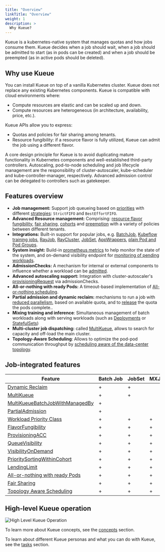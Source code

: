 ```yaml
---
title: "Overview"
linkTitle: "Overview"
weight: 1
description: >
  Why Kueue?
---
```


Kueue is a kubernetes-native system that manages quotas and how jobs consume them. Kueue decides when a job should wait, when a job should be admitted to start (as in pods can be created) and when a job should be preempted (as in active pods should be deleted).

## Why use Kueue

You can install Kueue on top of a vanilla Kubernetes cluster. Kueue does not replace any existing Kubernetes components. Kueue is compatible with cloud environments where:

* Compute resources are elastic and can be scaled up and down.
* Compute resources are heterogeneous (in architecture, availability, price, etc.).

Kueue APIs allow you to express:

* Quotas and policies for fair sharing among tenants.
* Resource fungibility: if a resource flavor is fully utilized, Kueue can admit the job using a different flavor.

A core design principle for Kueue is to avoid duplicating mature functionality in Kubernetes components and well-established third-party controllers. Autoscaling, pod-to-node scheduling and job lifecycle management are the responsibility of cluster-autoscaler, kube-scheduler and kube-controller-manager, respectively. Advanced admission control can be delegated to controllers such as gatekeeper.

## Features overview

- **Job management:** Support job queueing based on [priorities](/docs/concepts/workload/#priority) with different [strategies](/docs/concepts/cluster_queue/#queueing-strategy): `StrictFIFO` and `BestEffortFIFO`.
- **Advanced Resource management:** Comprising: [resource flavor fungibility](/docs/concepts/cluster_queue/#flavorfungibility), [fair sharing](/docs/concepts/preemption/#fair-sharing), [cohorts](/docs/concepts/cluster_queue/#cohort) and [preemption](/docs/concepts/cluster_queue/#preemption) with a variety of policies between different tenants.
- **Integrations:** Built-in support for popular jobs, e.g. [BatchJob](/docs/tasks/run/jobs/), [Kubeflow training jobs](/docs/tasks/run/kubeflow/), [RayJob](/docs/tasks/run/rayjobs/), [RayCluster](/docs/tasks/run/rayclusters/), [JobSet](/docs/tasks/run/jobsets/),  [AppWrappers](/docs/tasks/run/appwrappers/), [plain Pod and Pod Groups](/docs/tasks/run/plain_pods/).
- **System insight:** Build-in [prometheus metrics](/docs/reference/metrics/) to help monitor the state of the system, and on-demand visibility endpoint for [monitoring of pending workloads](/docs/tasks/manage/monitor_pending_workloads/pending_workloads_on_demand/).
- **AdmissionChecks:** A mechanism for internal or external components to influence whether a workload can be [admitted](/docs/concepts/admission_check/).
- **Advanced autoscaling support:** Integration with cluster-autoscaler's [provisioningRequest](/docs/admission-check-controllers/provisioning/#job-using-a-provisioningrequest) via admissionChecks.
- **All-or-nothing with ready Pods:** A timeout-based implementation of [All-or-nothing scheduling](/docs/tasks/manage/setup_wait_for_pods_ready/).
- **Partial admission and dynamic reclaim:** mechanisms to run a job with [reduced parallelism](/docs/tasks/run/jobs/#partial-admission), based on available quota, and to [release](/docs/concepts/workload/#dynamic-reclaim) the quota the pods complete..
- **Mixing training and inference**: Simultaneous management of batch workloads along with serving workloads (such as [Deployments](/docs/tasks/run/deployment/) or [StatefulSets](/docs/tasks/run/statefulset/))
- **Multi-cluster job dispatching:** called [MultiKueue](/docs/concepts/multikueue/), allows to search for capacity and off-load the main cluster.
- **Topology-Aware Scheduling**: Allows to optimize the pod-pod communication throughput by [scheduling aware of the data-center topology](/docs/concepts/topology_aware_scheduling/).

## Job-integrated features

| Feature                                                                                                         | Batch&nbsp;Job | JobSet | MXJob | PaddleJob | PytorchJob | TFJob | XGBoostJob | MPIJob | Pod | RayCluster | RayJob | AppWrapper |
|-----------------------------------------------------------------------------------------------------------------|----------------|--------|-------|-----------|------------|-------|------------|--------|-----|------------|--------|------------|
| [Dynamic Reclaim](/docs/concepts/workload/#dynamic-reclaim)                                                     | +              | +      |       |           |            |       |            |        | +   |            |        |            |
| [MultiKueue](/docs/concepts/multikueue/)                                                                        | +              | +      |       | +         | +          | +     | +          | +      |     |            |        |            |
| [MultiKueueBatchJobWithManagedBy](/docs/concepts/multikueue/#multikueuebatchjobwithmanagedby-enabled)           | +              |        |       |           |            |       |            |        |     |            |        |            |
| [PartialAdmission](/docs/tasks/run/jobs/#partial-admission)                                                     | +              |        |       |           |            |       |            |        |     |            |        |            |
| [Workload Priority Class](/docs/concepts/workload_priority_class/)                                              | +              | +      | +     | +         | +          | +     | +          | +      | +   | +          | +      | +          |
| [FlavorFungibility](/docs/concepts/cluster_queue/#flavorfungibility)                                            | +              | +      | +     | +         | +          | +     | +          | +      | +   | +          | +      | +          |
| [ProvisioningACC](/docs/admission-check-controllers/provisioning/)                                              | +              | +      | +     | +         | +          | +     | +          | +      | +   | +          | +      | +          |
| [QueueVisibility](/docs/tasks/manage/monitor_pending_workloads/pending_workloads_in_status/)                    | +              | +      | +     | +         | +          | +     | +          | +      | +   | +          | +      | +          |
| [VisibilityOnDemand](/docs/tasks/manage/monitor_pending_workloads/pending_workloads_on_demand/)                 | +              | +      | +     | +         | +          | +     | +          | +      | +   | +          | +      | +          |
| [PrioritySortingWithinCohort](/docs/concepts/cluster_queue/#flavors-and-borrowing-semantics)                    | +              | +      | +     | +         | +          | +     | +          | +      | +   | +          | +      | +          |
| [LendingLimit](/docs/concepts/cluster_queue/#lendinglimit)                                                      | +              | +      | +     | +         | +          | +     | +          | +      | +   | +          | +      | +          |
| [All-or-nothing with ready Pods](/docs/concepts/workload/#all-or-nothing-semantics-for-job-resource-assignment) | +              | +      | +     | +         | +          | +     | +          | +      | +   | +          | +      | +          |
| [Fair Sharing](/docs/concepts/preemption/#fair-sharing)                                                         | +              | +      | +     | +         | +          | +     | +          | +      | +   | +          | +      | +          |
| [Topology Aware Scheduling](/docs/concepts/topology_aware_scheduling)                                           | +              | +      | +     | +         | +          | +     | +          | +      | +   | +          | +      |            |

## High-level Kueue operation

![High Level Kueue Operation](/images/theory-of-operation.svg)

To learn more about Kueue concepts, see the [concepts](/docs/concepts) section.

To learn about different Kueue personas and what you can do with Kueue, see the [tasks](/docs/tasks) section.
